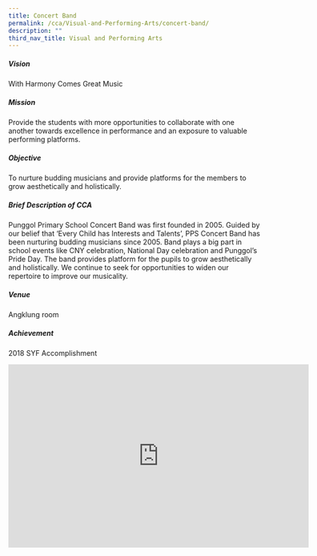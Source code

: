 ```yaml
---
title: Concert Band
permalink: /cca/Visual-and-Performing-Arts/concert-band/
description: ""
third_nav_title: Visual and Performing Arts
---
```

##### Vision
With Harmony Comes Great Music

##### Mission
Provide the students with more opportunities to collaborate with one another towards excellence in performance and an exposure to valuable performing platforms.

##### Objective
To nurture budding musicians and provide platforms for the members to grow aesthetically and holistically.

##### Brief Description of CCA
Punggol Primary School Concert Band was first founded in 2005. Guided by our belief that ‘Every Child has Interests and Talents’, PPS Concert Band has been nurturing budding musicians since 2005. Band plays a big part in school events like CNY celebration, National Day celebration and Punggol’s Pride Day. The band provides platform for the pupils to grow aesthetically and holistically. We continue to seek for opportunities to widen our repertoire to improve our musicality.

##### Venue
Angklung room

##### Achievement
2018 SYF Accomplishment

<center><iframe allowfullscreen="true" height="366" width="600" frameborder="0" src="https://docs.google.com/presentation/d/e/2PACX-1vRozU4e1NRmpXQPFjXDhOeuY0XFlCjghb21jlc0JtEv0PBj_FYtlR-xpMG8A2UIzk6Y0y31_kZZEuGt/embed?start=false&amp;loop=false&amp;delayms=3000"></iframe></center>